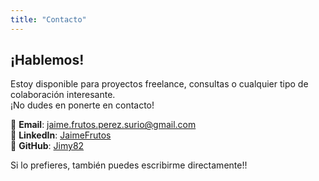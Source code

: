 ```yaml
---
title: "Contacto"
---
```


## ¡Hablemos!

Estoy disponible para proyectos freelance, consultas o cualquier tipo de colaboración interesante.  
¡No dudes en ponerte en contacto!

📧 **Email**: [jaime.frutos.perez.surio@gmail.com](mailto:jaime.frutos.perez.surio@gmail.com)  
🔗 **LinkedIn**: [JaimeFrutos](https://www.linkedin.com/in/jaime-frutos-p%C3%A9rez-surio-60b06961)  
🐙 **GitHub**: [Jimy82](https://github.com/Jimy82)


Si lo prefieres, también puedes escribirme directamente!!

